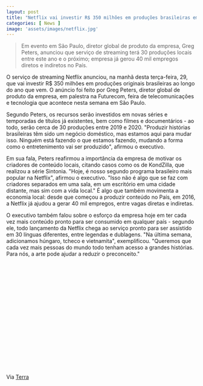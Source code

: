 ```yaml
---
layout: post
title: "Netflix vai investir R$ 350 milhões em produções brasileiras em 2020"
categories: [ News ]
image: 'assets/images/netflix.jpg'
---
```


> Em evento em São Paulo, diretor global de produto da empresa, Greg Peters, anunciou que serviço de streaming terá 30 produções locais entre este ano e o próximo; empresa já gerou 40 mil empregos diretos e indiretos no País.

O serviço de streaming Netflix anunciou, na manhã desta terça-feira, 29, que vai investir R$ 350 milhões em produções originais brasileiras ao longo do ano que vem. O anúncio foi feito por Greg Peters, diretor global de produto da empresa, em palestra na Futurecom, feira de telecomunicações e tecnologia que acontece nesta semana em São Paulo.

<!-- RETANGULO LARGO -->
<script async src="https://pagead2.googlesyndication.com/pagead/js/adsbygoogle.js"></script>
<!-- Informat -->
<ins class="adsbygoogle"
style="display:block"
data-ad-client="ca-pub-2838251107855362"
data-ad-slot="2327980059"
data-ad-format="auto"
data-full-width-responsive="true"></ins>
<script>
(adsbygoogle = window.adsbygoogle || []).push({});
</script>

Segundo Peters, os recursos serão investidos em novas séries e temporadas de títulos já existentes, bem como filmes e documentários - ao todo, serão cerca de 30 produções entre 2019 e 2020. "Produzir histórias brasileiras têm sido um negócio doméstico, mas estamos aqui para mudar isso. Ninguém está fazendo o que estamos fazendo, mudando a forma como o entretenimento vai ser produzido", afirmou o executivo.

Em sua fala, Peters reafirmou a importância da empresa de motivar os criadores de conteúdo locais, citando casos como os de KondZilla, que realizou a série Sintonia. "Hoje, é nosso segundo programa brasileiro mais popular na Netflix", afirmou o executivo. "Isso não é algo que se faz com criadores separados em uma sala, em um escritório em uma cidade distante, mas sim com a vida local." É algo que também movimenta a economia local: desde que começou a produzir conteúdo no País, em 2016, a Netflix já ajudou a gerar 40 mil empregos, entre vagas diretas e indiretas.

O executivo também falou sobre o esforço da empresa hoje em ter cada vez mais conteúdo pronto para ser consumido em qualquer país - segundo ele, todo lançamento da Netflix chega ao serviço pronto para ser assistido em 30 línguas diferentes, entre legendas e dublagens. "Na última semana, adicionamos húngaro, tcheco e vietnamita", exemplificou. "Queremos que cada vez mais pessoas do mundo todo tenham acesso a grandes histórias. Para nós, a arte pode ajudar a reduzir o preconceito."

<!-- RETANGULO LARGO 2 -->
<script async src="//pagead2.googlesyndication.com/pagead/js/adsbygoogle.js"></script>
<ins class="adsbygoogle"
style="display:block; text-align:center;"
data-ad-layout="in-article"
data-ad-format="fluid"
data-ad-client="ca-pub-2838251107855362"
data-ad-slot="8549252987"></ins>
<script>
(adsbygoogle = window.adsbygoogle || []).push({});
</script>

<!-- QUADRADO -->
<script async src="//pagead2.googlesyndication.com/pagead/js/adsbygoogle.js"></script>
<ins class="adsbygoogle"
style="display:inline-block;width:336px;height:280px"
data-ad-client="ca-pub-2838251107855362"
data-ad-slot="5351066970"></ins>
<script>
(adsbygoogle = window.adsbygoogle || []).push({});
</script>

Via [Terra](https://www.terra.com.br/noticias/tecnologia/netflix-vai-investir-r-350-milhoes-em-producoes-brasileiras-em-2020,f395b34f6627de7cf3d9af0fc057fa2euey20py9.html)
